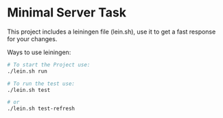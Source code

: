 # Minimal Server Task

This project includes a leiningen file (lein.sh), use it to get a fast response for your changes.

Ways to use leiningen:
```bash
# To start the Project use:
./lein.sh run

# To run the test use:
./lein.sh test

# or
./lein.sh test-refresh
```